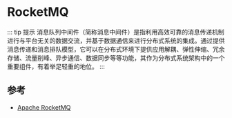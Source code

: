 # RocketMQ

::: tip 提示
消息队列中间件（简称消息中间件）是指利用高效可靠的消息传递机制进行与平台无关的数据交流，并基于数据通信来进行分布式系统的集成。通过提供消息传递和消息排队模型，它可以在分布式环境下提供应用解耦、弹性伸缩、冗余存储、流量削峰、异步通信、数据同步等等功能，其作为分布式系统架构中的一个重要组件，有着举足轻重的地位。
:::

## 参考

- [Apache RocketMQ](https://rocketmq.apache.org/)
